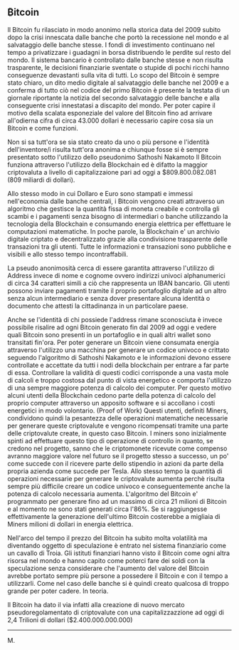 ₿itcoin
---

Il Bitcoin fu rilasciato in modo anonimo nella storica data del 2009 subito dopo la crisi innescata dalle banche che portò la recessione nel mondo e al salvataggio delle banche stesse.
I fondi di investimento continuano nel tempo a privatizzare i guadagni in borsa distribuendo le perdite sul resto del mondo.
Il sistema bancario è controllato dalle banche stesse e non risulta trasparente, le decisioni finanziarie sventate o stupide di pochi ricchi hanno conseguenze devastanti sulla vita di tutti.
Lo scopo del Bitcoin è sempre stato chiaro, un dito medio digitale al salvataggio delle banche nel 2009 e a conferma di tutto ciò nel codice del primo Bitcoin è presente la testata di un giornale riportante la notizia del secondo salvataggio delle banche e alla conseguente crisi innestatasi a discapito del mondo.
Per poter capire il motivo della scalata esponeziale del valore del Bitcoin fino ad arrivare all'odierna cifra di circa 43.000 dollari è necessario capire cosa sia un Bitcoin e come funzioni.

Non si sa tutt'ora se sia stato creato da uno o più persone e l'identità dell'inventore/i risulta tutt'ora anonima e chiunque fosse si è sempre presentato sotto l'utilizzo dello pseudonimo Sathoshi Nakamoto
Il Bitcoin funziona attraverso l'utilizzo della Blockchain ed è difatto la maggior criptovaluta a livello di capitalizzaione pari ad oggi a $809.800.082.081 (809 miliardi di dollari).

Allo stesso modo in cui Dollaro e Euro sono stampati e immessi nell'economia dalle banche centrali, i Bitcoin vengono creati attraverso un algoritmo che gestisce la quantità fissa di moneta creabile e controlla gli scambi e i pagamenti senza bisogno di intermediari o banche utilizzando la tecnologia della Blockchain e consumando energia elettrica per effettuare le computazioni matematiche.
In poche parole, la Blockchain e' un archivio digitale criptato e decentralizzato grazie alla condivisione trasparente delle transazioni tra gli utenti. Tutte le informazioni e transazioni sono pubbliche e visibili e allo stesso tempo incontraffabili.

La pseudo anonimosità cerca di essere garantita attraverso l'utilizzo di Address invece di nome e cognome ovvero indirizzi univoci alphanumerici di circa 34 caratteri simili a ciò che rappresenta un IBAN bancario.
Gli utenti possono inviare pagamenti tramite il proprio portafoglio digitale ad un altro senza alcun intermediario e senza dover presentare alcuna identità o documento che attesti la cittadinanza in un particolare paese.

Anche se l'identità di chi possiede l'address rimane sconosciuta è invece possibile risalire ad ogni Bitcoin generato fin dal 2009 ad oggi e vedere quali Bitcoin sono presenti in un portafoglio e in quali altri wallet sono transitati fin'ora.
Per poter generare un Bitcoin viene consumata energia attraverso l'utilizzo una macchina per generare un codice univoco e crittato seguendo l'algoritmo di Sathoshi Nakamoto e le informazioni devono essere controllate e accettate da tutti i nodi della blockchain per entrare a far parte di essa.
Controllare la validità di questi codici corrisponde a una vasta mole di calcoli e troppo costosa dal punto di vista energetico e comporta l'utilizzo di una sempre maggiore potenza di calcolo dei computer.
Per questo motivo alcuni utenti della Blockchain cedono parte della potenza di calcolo del proprio computer attraverso un apposito software e si accollano i costi energetici in modo volontario. (Proof of Work)
Questi utenti, definiti Miners, condividono quindi la pesantezza delle operazioni matematiche necessarie per generare queste criptovalute e vengono ricompensati tramite una parte delle criptovalute create, in questo caso Bitcoin. 
I miners sono inizialmente spinti ad effettuare questo tipo di operazione di controllo in quanto, se credono nel progetto, sanno che le criptomonete ricevute come compenso avranno maggiore valore nel futuro se il progetto stesso a successo, un po' come succede con il ricevere parte dello stipendio in azioni da parte della propria azienda come succede per Tesla.
Allo stesso tempo la quantità di operazioni necessarie per generare le criptovalute aumenta perchè risulta sempre più difficile creare un codice univoco e conseguentemente anche la potenza di calcolo necessaria aumenta.
L'algoritmo del Bitcoin e' programmato per generare fino ad un massimo di circa 21 milioni di Bitcoin e al momento ne sono stati generati circa l'86%. 
Se si raggiungesse effettivamente la generazione dell'ultimo Bitcoin costerebbe a migliaia di Miners milioni di dollari in energia elettrica.

Nell'arco del tempo il prezzo del Bitcoin ha subito molta volatilità ma diventando oggetto di speculazione è entrato nel sistema finanziario come un cavallo di Troia.
Gli istituti finanziari hanno visto il Bitcoin come ogni altra risorsa nel mondo e hanno capito come poterci fare dei soldi con la speculazione senza considerare che l'aumento del valore del Bitcoin avrebbe portato sempre più persone a possedere il Bitcoin e con il tempo a utilizzarli.
Come nel caso delle banche si è quindi creato qualcosa di troppo grande per poter cadere. In teoria.

Il Bitcoin ha dato il via infatti alla creazione di nuovo mercato pseudoregolamentato di criptovalute con una capitalizzazzione ad oggi di 2,4 Trilioni di dollari ($2.400.000.000.000)

---
M.
